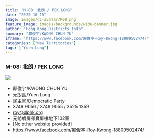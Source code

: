 ```yaml
---
title: "M-08: 北朗 / PEK LONG"
date: "2020-10-15"
image: images/dc-avatar/M08.png
feature_image: images/backgrounds/wide-banner.jpg
author: "Hong Kong Districts Info"
summary: "鄺俊宇/KWONG CHUN YU"
iframe: "https://www.facebook.com/鄺俊宇-Roy-Kwong-18809502474/"
categories: ["New Territories"]
tags: ["Yuen Long"]
---
```


### M-08: 北朗 / PEK LONG  
![](/images/dc-avatar/M08.png)  

 - 鄺俊宇/KWONG CHUN YU  
 - 元朗區/Yuen Long  
 - 民主黨/Democratic Party  
 - 3749 9056 / 3749 9055 / 3525 1359  
 - roy@dphk.org  
 - 元朗朗屏邨寶屏樓地下102室  
 - [No other website provided]  
 - https://www.facebook.com/鄺俊宇-Roy-Kwong-18809502474/
